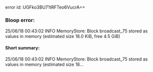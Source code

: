 error id: UGFko3BU71tRFTeo6VucrA==
### Bloop error:

25/06/18 00:43:02 INFO MemoryStore: Block broadcast_75 stored as values in memory (estimated size 18.0 KiB, free 4.5 GiB)
#### Short summary: 

25/06/18 00:43:02 INFO MemoryStore: Block broadcast_75 stored as values in memory (estimated size 18...